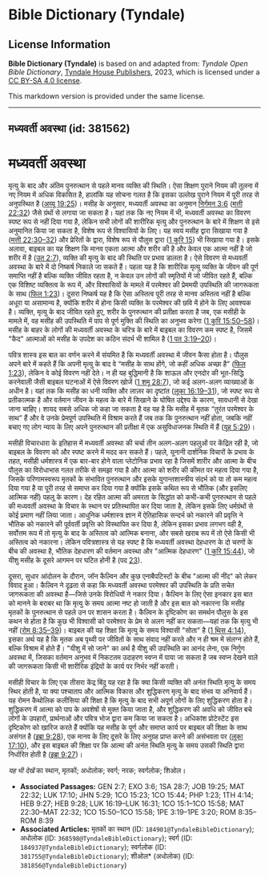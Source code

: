 # Bible Dictionary (Tyndale)

## License Information

**Bible Dictionary (Tyndale)** is based on and adapted from: _Tyndale Open Bible Dictionary_, [Tyndale House Publishers](https://tyndaleopenresources.com/), 2023, which is licensed under a [CC BY-SA 4.0 license](https://creativecommons.org/licenses/by-sa/4.0/legalcode.en).

This markdown version is provided under the same license.



--------------------------------

## मध्यवर्ती अवस्था (id: 381562)

मध्यवर्ती अवस्था
================

मृत्यु के बाद और अंतिम पुनरुत्थान से पहले मानव व्यक्ति की स्थिति। ऐसा शिक्षण पुराने नियम की तुलना में नए नियम में अधिक विकसित है, हालांकि यह सोचना गलत है कि इसका उल्लेख पुराने नियम में पूरी तरह से अनुपस्थित है ([अय्यू 19:25](https://ref.ly/Job19:25))। मसीह के अनुसार, मध्यवर्ती अवस्था का अनुमान [निर्गमन 3:6](https://ref.ly/Exod3:6) ([मत्ती 22:32](https://ref.ly/Matt22:32)) जैसे ग्रंथों से लगाया जा सकता है। यहां तक कि नए नियम में भी, मध्यवर्ती अवस्था का विवरण स्पष्ट रूप से नहीं दिया गया है, लेकिन सभी लोगों की शारीरिक मृत्यु और पुनरुत्थान के बारे में शिक्षण से इसे अनुमानित किया जा सकता है, विशेष रूप से विश्वासियों के लिए। यह स्वयं मसीह द्वारा सिखाया गया है ([मत्ती 22:30–32](https://ref.ly/Matt22:30-Matt22:32)) और प्रेरितों के द्वारा, विशेष रूप से पौलुस द्वारा ([1 कुरि 15](https://ref.ly/1Cor15:1-1Cor15:58)) भी सिखाया गया है। इसके अलावा, बाइबल का यह शिक्षण कि मानव एकता आत्मा और शरीर की है और केवल एक आत्मा नहीं है जो शरीर में है ([उत 2:7](https://ref.ly/Gen2:7)), व्यक्ति की मृत्यु के बाद की स्थिति पर प्रभाव डालता है। ऐसे विवरण से मध्यवर्ती अवस्था के बारे में दो निष्कर्ष निकाले जा सकते हैं। पहला यह है कि शारीरिक मृत्यु व्यक्ति के जीवन की पूर्ण समाप्ति नहीं है बल्कि व्यक्ति जीवित रहता है, न केवल उन लोगों की स्मृतियों में जो जीवित रहते हैं, बल्कि एक विशिष्ट व्यक्तित्व के रूप में, और विश्वासियों के मामले में परमेश्वर की प्रेममयी उपस्थिति की जागरूकता के साथ ([फिल 1:23](https://ref.ly/Phil1:23))। दूसरा निष्कर्ष यह है कि ऐसा अस्तित्व पूरी तरह से मानव अस्तित्व नहीं है बल्कि अधूरा या असामान्य है, क्योंकि शरीर में होना किसी व्यक्ति के परमेश्वर की छवि में होने के लिए आवश्यक है। व्यक्ति, मृत्यु के बाद जीवित रहते हुए, शरीर के पुनरुत्थान की प्रतीक्षा करता है जब, एक मसीही के मामले में, वह मसीह की उपस्थिति में पाप से पूर्ण मुक्ति की स्थिति का अनुभव करेगा ([1 कुरि 15:50–58](https://ref.ly/1Cor15:50-1Cor15:58))। मसीह के बाहर के लोगों की मध्यवर्ती अवस्था के चरित्र के बारे में बाइबल का विवरण कम स्पष्ट है, जिसमें "कैद" आत्माओं को मसीह के उपदेश का कठिन संदर्भ भी शामिल है ([1 पत 3:19–20](https://ref.ly/1Pet3:19-1Pet3:20))।

पवित्र शास्त्र इस बात का वर्णन करने में संयमित है कि मध्यवर्ती अवस्था में जीवन कैसा होता है। पौलुस अपने बारे में कहते हैं कि अपनी मृत्यु के बाद वे “मसीह के साथ होंगे, जो कहीं अधिक अच्छा है” ([फिल 1:23](https://ref.ly/Phil1:23)), लेकिन वे कोई विवरण नहीं देते। न ही यह बुद्धिमानी है कि शाऊल और एनदोर की भूत\-सिद्धि करनेवाली जैसी बाइबल घटनाओं में ऐसे विवरण खोजें ([1 शमू 28:7](https://ref.ly/1Sam28:7)), जो कई अलग\-अलग व्याख्याओं के अधीन है। यहां तक कि मसीह का धनी व्यक्ति और लाज़र का दृष्टांत ([लूका 16:19–31](https://ref.ly/Luke16:19-Luke16:31)), जो स्पष्ट रूप से प्रतीकात्मक है और वर्तमान जीवन के महत्व के बारे में सिखाने के घोषित उद्देश्य के कारण, सावधानी से देखा जाना चाहिए। शायद सबसे अधिक जो कहा जा सकता है वह यह है कि मसीह में मृतक “तुरंत परमेश्वर के साथ” हैं और वे उनके प्रेमपूर्ण उपस्थिति में विश्राम करते हैं जब तक कि पुनरुत्थान नहीं होता, जबकि नहीं बचाए गए लोग न्याय के लिए अपने पुनरुत्थान की प्रतीक्षा में एक असुविधाजनक स्थिति में हैं ([यूह 5:29](https://ref.ly/John5:29))।

मसीही विचारधारा के इतिहास में मध्यवर्ती अवस्था की चर्चा तीन अलग\-अलग पहलुओं पर केंद्रित रही है, जो बाइबल के विवरण को और स्पष्ट करने में मदद कर सकते हैं। पहले, यूनानी दार्शनिक विचारों के प्रभाव के तहत, मसीही धर्मशास्त्र में एक बार\-बार होने वाला प्लेटोनिक प्रभाव रहा है जिसमें शारीर और आत्मा के बीच पौलुस का विरोधाभास गलत तरीके से समझा गया है और आत्मा को शरीर की कीमत पर महत्व दिया गया है, जिसके परिणामस्वरूप मृतकों के संभावित पुनरुत्थान और इसके युगान्तशास्त्रीय संदर्भ को या तो कम महत्व दिया गया है या पूरी तरह से समाप्त कर दिया गया है क्योंकि इसके कथित रूप से भौतिक (और इसलिए आत्मिक नहीं) पहलू के कारण। देह रहित आत्मा की अमरता के सिद्धांत को कभी\-कभी पुनरुत्थान से पहले की मध्यवर्ती अवस्था के विचार के स्थान पर प्रतिस्थापित कर दिया जाता है, लेकिन इसके लिए धर्मग्रंथों से कोई प्रमाण नहीं लिया जाता। आधुनिक धर्मशास्त्र ज्ञान में ऐतिहासिक सन्दर्भ को नकारने की प्रवृत्ति ने भौतिक को नकारने की पूर्ववर्ती प्रवृत्ति को विस्थापित कर दिया है, लेकिन इसका प्रभाव लगभग वही है, सर्वोत्तम रूप में तो मृत्यु के बाद के अस्तित्व को आत्मिक बनाना, और सबसे खराब रूप में तो ऐसे किसी भी अस्तित्व को नकारना। लेकिन पवित्रशास्त्र से यह स्पष्ट है कि मध्यवर्ती अवस्था देहधारण के दो चरणों के बीच की अवस्था है, भौतिक देहधारण की वर्तमान अवस्था और "आत्मिक देहधारण" ([1 कुरि 15:44](https://ref.ly/1Cor15:44)), जो यीशु मसीह के दूसरे आगमन पर घटित होनी है (पद [23](https://ref.ly/1Cor15:23)).

दूसरा, सुधार आंदोलन के दौरान, जॉन कैल्विन और कुछ एनाबैपटिस्टों के बीच "आत्मा की नींद" को लेकर विवाद हुआ। कैल्विन ने दृढ़ता से कहा कि मध्यवर्ती अवस्था परमेश्वर की उपस्थिति के प्रति सचेत जागरूकता की अवस्था है—जिसे उनके विरोधियों ने नकार दिया। कैल्विन के लिए ऐसा इनकार इस बात को मानने के बराबर था कि मृत्यु के समय आत्मा नष्ट हो जाती है और इस बात को नकारना कि मसीह मृतकों के पुनरुत्थान से पहले उन पर शासन करता है। कैल्विन के दृष्टिकोण का समर्थन पौलुस के इस कथन से होता है कि कुछ भी विश्वासी को परमेश्वर के प्रेम से अलग नहीं कर सकता—यहां तक कि मृत्यु भी नहीं ([रोम 8:35–39](https://ref.ly/Rom8:35-Rom8:39))। बाइबल की यह शिक्षा कि मृत्यु के समय विश्वासी "सोता" है ([1 थिस 4:14](https://ref.ly/1Thess4:14)), इसका अर्थ यह है कि मृतक अब पृथ्वी पर जीवितों के साथ संवाद नहीं करते और न ही श्रम में संलग्न होते हैं, बल्कि विश्राम में होते हैं। "यीशु में सो जाने" का अर्थ है यीशु की उपस्थिति का आनंद लेना, एक निर्गुण अवस्था में, जिसका वर्तमान अनुभव में निकटतम उदाहरण स्वप्न में पाया जा सकता है जब स्वप्न देखने वाले की जागरूकता किसी भी शारीरिक इंद्रियों के कार्य पर निर्भर नहीं करती।

मसीही विचार के लिए एक तीसरा केंद्र बिंदु यह रहा है कि क्या किसी व्यक्ति की अनंत स्थिति मृत्यु के समय स्थिर होती है, या क्या पश्चाताप और आत्मिक विकास और शुद्धिकरण मृत्यु के बाद संभव या अनिवार्य हैं। यह रोमन कैथोलिक कलीसिया की शिक्षा है कि मृत्यु के बाद सभी अपूर्ण लोगों के लिए शुद्धिकरण होता है। शुद्धिकरण में आत्मा को पाप के अवशेषों से मुक्त किया जाता है, और शुद्धिकरण की अवधि को जीवित बचे लोगों के उपहारों, प्रार्थनाओं और पवित्र भोज द्वारा कम किया जा सकता है। अधिकांश प्रोटेस्टेंट इस दृष्टिकोण को खारिज करते हैं क्योंकि यह मसीह के पूर्ण और समाप्त कार्य पर बाइबल की शिक्षा के साथ असंगत है ([इब्रा 9:28](https://ref.ly/Heb9:28)), एक मानव के लिए दूसरे के लिए अनुग्रह प्राप्त करने की असंभवता पर ([लूका 17:10](https://ref.ly/Luke17:10)), और इस बाइबल की शिक्षा पर कि आत्मा की अनंत स्थिति मृत्यु के समय उसकी स्थिति द्वारा निर्धारित होती है ([इब्रा 9:27](https://ref.ly/Heb9:27))।

*यह भी देखें* का स्थान, मृतकों; अधोलोक; स्वर्ग; नरक; स्वर्गलोक; शिओल।

* **Associated Passages:** GEN 2:7; EXO 3:6; 1SA 28:7; JOB 19:25; MAT 22:32; LUK 17:10; JHN 5:29; 1CO 15:23; 1CO 15:44; PHP 1:23; 1TH 4:14; HEB 9:27; HEB 9:28; LUK 16:19–LUK 16:31; 1CO 15:1–1CO 15:58; MAT 22:30–MAT 22:32; 1CO 15:50–1CO 15:58; 1PE 3:19–1PE 3:20; ROM 8:35–ROM 8:39
* **Associated Articles:** मृतकों का स्थान (ID: `184901@TyndaleBibleDictionary`); अधोलोक (ID: `368598@TyndaleBibleDictionary`); स्वर्ग (ID: `184937@TyndaleBibleDictionary`); स्वर्गलोक (ID: `381755@TyndaleBibleDictionary`); शीओल* (अधोलोक) (ID: `381856@TyndaleBibleDictionary`)

